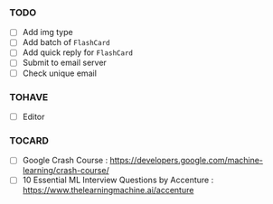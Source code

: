 ### TODO
- [ ] Add img type
- [ ] Add batch of `FlashCard`
- [ ] Add quick reply for `FlashCard`
- [ ] Submit to email server
- [ ] Check unique email

### TOHAVE
- [ ] Editor

### TOCARD
- [ ] Google Crash Course : https://developers.google.com/machine-learning/crash-course/
- [ ] 10 Essential ML Interview Questions by Accenture : https://www.thelearningmachine.ai/accenture

